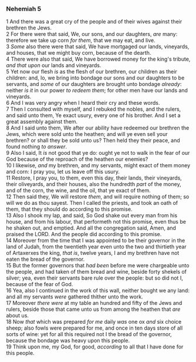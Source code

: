 ### Nehemiah 5

1 And there was a great cry of the people and of their wives against their brethren the Jews.  
2 For there were that said, We, our sons, and our daughters, *are* many: therefore we take up corn *for them*, that we may eat, and live.  
3 *Some* also there were that said, We have mortgaged our lands, vineyards, and houses, that we might buy corn, because of the dearth.  
4 There were also that said, We have borrowed money for the king's tribute, *and that upon* our lands and vineyards.  
5 Yet now our flesh *is* as the flesh of our brethren, our children as their children: and, lo, we bring into bondage our sons and our daughters to be servants, and *some* of our daughters are brought unto bondage *already*: neither *is it* in our power *to redeem them*; for other men have our lands and vineyards.  
6 And I was very angry when I heard their cry and these words.  
7 Then I consulted with myself, and I rebuked the nobles, and the rulers, and said unto them, Ye exact usury, every one of his brother. And I set a great assembly against them.  
8 And I said unto them, We after our ability have redeemed our brethren the Jews, which were sold unto the heathen; and will ye even sell your brethren? or shall they be sold unto us? Then held they their peace, and found nothing *to answer*.  
9 Also I said, It *is* not good that ye do: ought ye not to walk in the fear of our God because of the reproach of the heathen our enemies?  
10 I likewise, *and* my brethren, and my servants, might exact of them money and corn: I pray you, let us leave off this usury.  
11 Restore, I pray you, to them, even this day, their lands, their vineyards, their oliveyards, and their houses, also the hundredth *part* of the money, and of the corn, the wine, and the oil, that ye exact of them.  
12 Then said they, We will restore *them*, and will require nothing of them; so will we do as thou sayest. Then I called the priests, and took an oath of them, that they should do according to this promise.  
13 Also I shook my lap, and said, So God shake out every man from his house, and from his labour, that performeth not this promise, even thus be he shaken out, and emptied. And all the congregation said, Amen, and praised the LORD. And the people did according to this promise.  
14 Moreover from the time that I was appointed to be their governor in the land of Judah, from the twentieth year even unto the two and thirtieth year of Artaxerxes the king, *that is*, twelve years, I and my brethren have not eaten the bread of the governor.  
15 But the former governors that *had been* before me were chargeable unto the people, and had taken of them bread and wine, beside forty shekels of silver; yea, even their servants bare rule over the people: but so did not I, because of the fear of God.  
16 Yea, also I continued in the work of this wall, neither bought we any land: and all my servants *were* gathered thither unto the work.  
17 Moreover *there were* at my table an hundred and fifty of the Jews and rulers, beside those that came unto us from among the heathen that *are* about us.  
18 Now *that* which was prepared *for me* daily *was* one ox *and* six choice sheep; also fowls were prepared for me, and once in ten days store of all sorts of wine: yet for all this required not I the bread of the governor, because the bondage was heavy upon this people.  
19 Think upon me, my God, for good, *according* to all that I have done for this people.  
